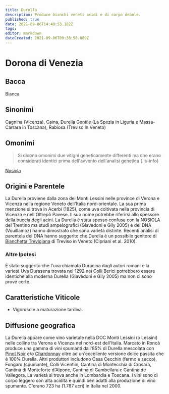 ```yaml
---
title: Durella
description: Produce bianchi veneti acidi e di corpo debole.
published: true
date: 2021-09-06T14:48:53.182Z
tags: 
editor: markdown
dateCreated: 2021-09-06T09:38:58.089Z
---
```


# Dorona di Venezia

## Bacca
Bianca

## Sinonimi
Cagnina (Vicenza), Caina, Durella Gentile (La Spezia in Liguria e Massa-Carrara in Toscana), Rabiosa (Treviso in Veneto)

## Omonimi
> Si dicono omonimi due vitigni geneticamente differenti ma che erano considerati identici prima dell'avvento dell'analisi genetica
{.is-info}

[Nosiola](/vitigni/Italia/bacca-bianca/nosiola)


## Origini e Parentele

La Durella proviene dalla zona dei Monti Lessini nelle province di Verona e Vicenza nella regione Veneto dell'Italia nord-orientale. La sua prima menzione si trova in Acerbi (1825), come uva coltivata nella provincia di Vicenza e nell'Oltrepò Pavese. Il suo nome potrebbe riferirsi allo spessore della buccia degli acini. La Durella è stata spesso confusa con la NOSIOLA del Trentino ma studi ampelografici (Giavedoni e Gily 2005) e del DNA (Vouillamoz) hanno dimostrato che sono varietà distinte. Recenti analisi di parentela del DNA hanno suggerito che Durella è un possibile genitore di [Bianchetta Trevigiana](/vitigni/bacca-bianca/bianchetta-trevigiana) di Treviso in Veneto (Cipriani et al. 2010).

### Altre Ipotesi

È stato suggerito che l'uva chiamata Duracina dagli autori romani e la varietà Uva Durasena trovata nel 1292 nei Colli Berici potrebbero essere identiche alla moderna Durella (Giavedoni e Gily 2005) ma non ci sono prove certe.

## Caratteristiche Viticole

- Vigoroso e a maturazione tardiva.

## Diffusione geografica

La Durella appare come vino varietale nella DOC Monti Lessini (o Lessini) nelle colline tra Verona e Vicenza nel nord-est dell'Italia. Marcato in Roncà produce una gamma di vini spumanti dall'85% di Durella mescolata con [Pinot Noir](/vitigni/Francia/bacca-nera/pinot-noir) e/o [Chardonnay](/vitigni/Francia/bacca-bianca/chardonnay) oltre ad un'eccellente versione dolce passita che è 100% Durella. Altri produttori includono Casa Cecchin (fermo e secco), Fongaro (spumante), Colli Vicentini, Cantina di Montecchia di Crosara, Cantina di Monteforte d'Alpone, Cantina di Gambellara e Cantina de Vallegora. La varietà si trova anche in Lombardia e Toscana. I vini sono di corpo leggero con alta acidità e quindi ben adatti alla produzione di vino spumante. C'erano 723 ha (1.787 acri) in Italia nel 2000.
